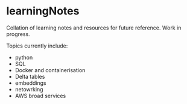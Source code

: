 # learningNotes

Collation of learning notes and resources for future reference. Work in progress.

Topics currently include: 
- python
- SQL
- Docker and containerisation 
- Delta tables
- embeddings
- netowrking
- AWS broad services

